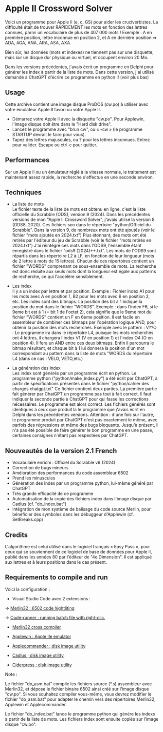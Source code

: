 # Apple II Crossword Solver


Voici un programme pour Apple II (e, c, GS) pour aider les cruciverbistes.
La difficulté était de trouver RAPIDEMENT les mots en fonction des lettres connues, parmi un vocabulaire de plus de 407 000 mots !
Exemple : A en première position, lettre inconnue en position 2, et A en dernière position
=> ADA, AGA, ANA, ARA, ASA, AXA.

Bien sûr, les données (mots et indexes) ne tiennent pas sur une disquette, mais sur un disque dur physique ou virtuel, et occupent environ 20 Mo.

Dans les versions précédentes, j'avais écrit un programme en Delphi pour générer les index à partir de la liste de mots.
Dans cette version, j'ai utilisé demandé à ChatGPT d'écrire ce programme en python !! (voir plus bas)

## Usage
Cette archive contient une image disque ProDOS (cw.po) à utiliser avec votre émulateur Apple II favori ou votre Apple II.
* Démarrez votre Apple II avec la disquette "cw.po". Pour Applewin, l'image disque doit être dans le "Hard disk drive".
* Lancez le programme avec "brun cw", ou « -cw » (le programme STARTUP devrait le faire pour vous).
* Tapez des lettres majuscules, ou ? pour les lettres inconnues. Entrez pour valider. Escape ou ctrl-c pour quitter.

## Performances
Sur un Apple II ou un émulateur réglé à la vitesse normale, le traitement est maintenant assez rapide, la recherche s'effectue en une seconde environ.

## Techniques
* La liste de mots  
Le fichier texte de la liste de mots est obtenu en ligne, c'est la liste officielle du Scrabble (ODS), version 9 (2024).
Dans les précédentes versions de mon "Apple II Crossword Solver", j'avais utilisé la version 8 (ODS8, 2020). 
Ces fichiers son dans le répertoire "python/Officiel du Scrabble".
Dans la version 9, de nombreux mots ont été ajoutés (voir le fichier "mots ajoutés en 2024.txt") 
Plus étonnant, des mots ont été retirés par l'éditeur du jeu de Scrabble (voir le fichier "mots retirés en 2024.txt") 
J'ai réintégré ces mots dans l'ODS9, l'ensemble étant enregistré dans le fichier "ods9 (2024)++.txt".
Les mots de l'ODS9 sont répartis dans les répertoire L2 à LF, en fonction de leur longueur (mots de 2 lettre à mots de 15 lettres). Chacun de ces répertoires contient un fichier "WORDS" comprenant ce sous-ensemble de mots.
La recherche est donc réduite aux seuls mots dont la longueur est égale aux patterns de recherche, ce qui l'accélère sensiblement.

* Les index  
Il y a un index par lettre et par position. Exemple : 
Fichier index A1 pour les mots avec A en position 1, B2 pour les mots avec B en position 2, etc. 
Les index sont des bitmaps. La position des bit à 1 indique la position du mot dans le fichier "WORDS". 
Exemple : dans l'index F6, si le 9eme bit est à 1 (= bit 1 de l'octet 2), cela signifie que le 9eme mot du fichier "WORDS" contient un F en 6eme position. 
Il est facile en assembleur de combiner ces bitmaps par l'opération logique AND, pour obtenir la position des mots recherchés. Exemple avec le pattern : V??O :
Le programme ira dans le répertoire L4, puisque les mots recherchés ont 4 lettres, il chargera l'index V1 (V en position 1) et l'index O4 (O en position 4). Il fera un AND entre ces deux bitmaps. Enfin il parcourra le bitmap résultant, et  chaque bit à 1 lui donnera la position d'un mot correspondant au pattern dans la liste de mots "WORDS du répertoire L4 (dans ce cas : VELO, VETO,etc.)

* La génération des index  
Les index sont générés par un programme écrit en python.
Le programme python ("python/make_index.py") a été écrit par ChatGPT, à partir de spécifications présentes dans le fichier "python/cahier des charges chatgpt.txt"
Ce fichier contient deux parties. 
La première partie fait générer par ChatGPT un programme pas tout à fait correct. 
Il faut indiquer la seconde partie à ChatGPT pour qui fasse les corrections nécessaires. 
Le programme est alors correct. Les fichiers générés sont identiques à ceux que produit la le programme que j'avais écrit en Delphi dans les précédentes versions.
Attention : d'une fois sur l'autre, le programme produit par ChatGPT n'est pas exactement le même, avec parfois des régressions et même des bugs bloquants.
Jusqu'à présent, il n'a pas été possible de faire générer le bon programme en une passe, certaines consignes n'étant pas respectées par ChatGPT.

## Nouveautés de la version 2.1 French
* Vocabulaire enrichi : Officiel du Scrabble v9 (2024)
* Correction de bugs mineurs
* Améioration des performances du code assembleur 6502
* Prend les minuscules 
* Génération des index par un programme python, lui-même généré par ChatGPT
* Très grande efficacité de ce programme
* Automatisation de la copie des fichiers index dans l'image disque par Cadius (cf. "do_index.bat")
* Intégration de mon système de balisage du code source Merlin, pour bénéficier des symboles dans les débuggeur d'Applewin (cf. SetBreaks.cpp)

## Credits
L'algorithme est celui utilisé dans le logiciel français « Easy Puss », pour ceux qui se souviennent de ce logiciel de base de données pour Apple II, publié dans les années 80 par l'éditeur de "4e Dimension". Il est appliqué aux lettres et à leurs positions dans le cas présent.

## Requirements to compile and run

Voici la configuration :

* Visual Studio Code avec 2 extensions :

-> [Merlin32 : 6502 code hightliting](marketplace.visualstudio.com/items?itemName=olivier-guinart.merlin32)

-> [Code-runner :  running batch file with right-clic.](marketplace.visualstudio.com/items?itemName=formulahendry.code-runner)

* [Merlin32 cross compiler](brutaldeluxe.fr/products/crossdevtools/merlin)

* [Applewin : Apple IIe emulator](github.com/AppleWin/AppleWin)

* [Applecommander ; disk image utility](applecommander.sourceforge.net)

* [Cadius ; disk image utility](www.brutaldeluxe.fr/products/crossdevtools/cadius/index.html)

* [Ciderpress ; disk image utility](a2ciderpress.com)

Note :

Le fichier "do_asm.bat" compile les fichiers source (*.s) assembleur avec Merlin32, et dépose le fichier binaire 6502 ainsi créé sur l'image disque "cw.po". Si vous souhaitez compiler vous-même, vous devrez modifier le fichier "do_asm.bat" pour adapter le chemin vers des répertoires Merlin32, Applewin et Applecommander.

Le fichier "do_index.bat" lance le programme python qui génère les indexs à partir de la liste de mots. Les fichiers index sont ensuite copiés sur l'image disque "cw.po".
